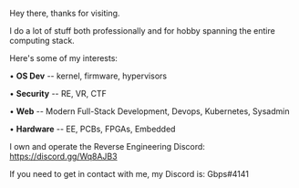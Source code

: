 Hey there, thanks for visiting.

I do a lot of stuff both professionally and for hobby spanning the entire computing stack. 

Here's some of my interests:

• **OS Dev** -- kernel, firmware, hypervisors

• **Security** -- RE, VR, CTF

• **Web** -- Modern Full-Stack Development, Devops, Kubernetes, Sysadmin

• **Hardware** -- EE, PCBs, FPGAs, Embedded

I own and operate the Reverse Engineering Discord: https://discord.gg/Wq8AJB3

If you need to get in contact with me, my Discord is: Gbps#4141

